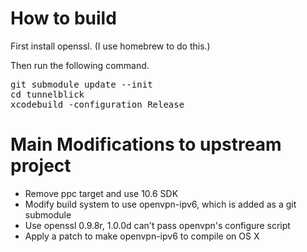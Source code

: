 How to build
============

First install openssl. (I use homebrew to do this.)

Then run the following command.

<pre>
git submodule update --init
cd tunnelblick
xcodebuild -configuration Release
</pre>

Main Modifications to upstream project
======================================

- Remove ppc target and use 10.6 SDK
- Modify build system to use openvpn-ipv6, which is added as a git submodule
- Use openssl 0.9.8r, 1.0.0d can't pass openvpn's configure script
- Apply a patch to make openvpn-ipv6 to compile on OS X

